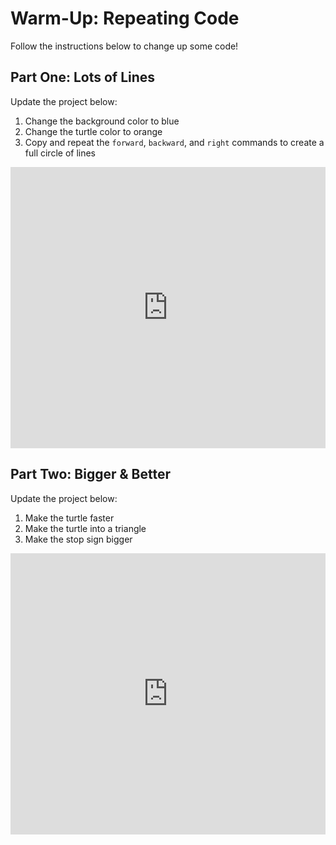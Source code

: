 # Warm-Up: Repeating Code
Follow the instructions below to change up some code!

## Part One: Lots of Lines
Update the project below:

1. Change the background color to blue
1. Change the turtle color to orange
1. Copy and repeat the `forward`, `backward`, and `right` commands to create a full circle of lines

<iframe src="https://trinket.io/embed/python/26d8eb2ee2" width="100%" height="450px" frameborder="0" marginwidth="0" marginheight="0" allowfullscreen></iframe>

## Part Two: Bigger & Better
Update the project below:

1. Make the turtle faster
1. Make the turtle into a triangle
1. Make the stop sign bigger

<iframe src="https://trinket.io/embed/python/ec86ebfdef" width="100%" height="450px" frameborder="0" marginwidth="0" marginheight="0" allowfullscreen></iframe>
